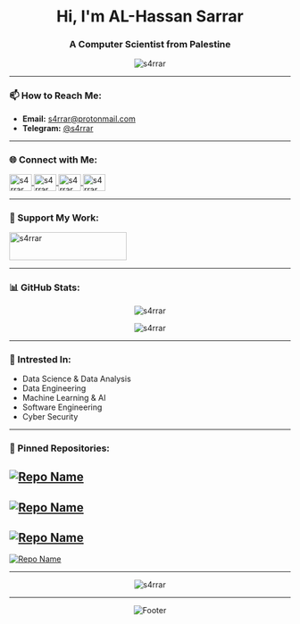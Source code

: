 <h1 align="center">Hi, I'm AL-Hassan Sarrar</h1>
<h3 align="center">A Computer Scientist from Palestine</h3>

<p align="center">
  <img src="https://komarev.com/ghpvc/?username=s4rrar&label=Profile%20views&color=0e75b6&style=flat" alt="s4rrar" />
</p>

---

### 📫 How to Reach Me:
- **Email:** s4rrar@protonmail.com
- **Telegram:** [@s4rrar](https://t.me/s4rrar)

---

### 🌐 Connect with Me:
<p align="left">
  <a href="https://twitter.com/s4rrar" target="blank">
    <img align="center" src="https://raw.githubusercontent.com/rahuldkjain/github-profile-readme-generator/master/src/images/icons/Social/twitter.svg" alt="s4rrar" height="30" width="40" />
  </a>
  <a href="https://linkedin.com/in/s4rrar" target="blank">
    <img align="center" src="https://raw.githubusercontent.com/rahuldkjain/github-profile-readme-generator/master/src/images/icons/Social/linked-in-alt.svg" alt="s4rrar" height="30" width="40" />
  </a>
  <a href="https://fb.com/s4rrar" target="blank">
    <img align="center" src="https://raw.githubusercontent.com/rahuldkjain/github-profile-readme-generator/master/src/images/icons/Social/facebook.svg" alt="s4rrar" height="30" width="40" />
  </a>
  <a href="https://instagram.com/s4rrar" target="blank">
    <img align="center" src="https://raw.githubusercontent.com/rahuldkjain/github-profile-readme-generator/master/src/images/icons/Social/instagram.svg" alt="s4rrar" height="30" width="40" />
  </a>
</p>

---

### 💖 Support My Work:
<p align="left">
  <a href="https://ko-fi.com/s4rrar">
    <img src="https://cdn.ko-fi.com/cdn/kofi3.png?v=3" height="50" width="210" alt="s4rrar" />
  </a>
</p>

---

### 📊 GitHub Stats:
<p align="center">
  <img align="center" src="https://github-readme-stats.vercel.app/api?username=s4rrar&show_icons=true&theme=dark&locale=en" alt="s4rrar" />
</p>

<p align="center">
  <img align="center" src="https://github-readme-stats.vercel.app/api/top-langs?username=s4rrar&show_icons=true&theme=dark&locale=en&layout=compact" alt="s4rrar" />
</p>

---

### 🎯 Intrested In:
- Data Science & Data Analysis
- Data Engineering
- Machine Learning & AI
- Software Engineering
- Cyber Security

---

### 📌 Pinned Repositories:
[![Repo Name](https://github-readme-stats.vercel.app/api/pin/?username=s4rrar&repo=iiMeow-Video-Downloader&theme=dark)](https://github.com/s4rrar/iiMeow-Video-Downloader)
-
[![Repo Name](https://github-readme-stats.vercel.app/api/pin/?username=s4rrar&repo=s4rrar-portfolio&theme=dark)](https://github.com/s4rrar/s4rrar-portfolio)
-
[![Repo Name](https://github-readme-stats.vercel.app/api/pin/?username=s4rrar&repo=darks1ders-file-encryption&theme=dark)](https://github.com/s4rrar/darks1ders-file-encryption)
-
[![Repo Name](https://github-readme-stats.vercel.app/api/pin/?username=s4rrar&repo=PyCrypt&theme=dark)](https://github.com/s4rrar/PyCrypt)

---

<p align="center">
  <img src="https://github-profile-trophy.vercel.app/?username=s4rrar&theme=onedark&no-frame=true&row=1&column=7" alt="s4rrar" />
</p>

---

<p align="center"> 
  <img src="https://capsule-render.vercel.app/api?type=waving&color=gradient&height=100&section=footer&animation=twinkling" alt="Footer" />
</p>
